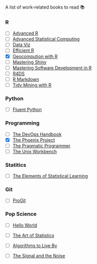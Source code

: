 
A list of work-related books to read :books:

### R
- [ ] [Advanced R](https://adv-r.hadley.nz/)
- [ ] [Advanced Statistical Computing](https://bookdown.org/rdpeng/advstatcomp/)
- [ ] [Data Viz](https://serialmentor.com/dataviz/)
- [ ] [Efficient R](https://csgillespie.github.io/efficientR/)
- [x] [Geocompution with R](https://geocompr.robinlovelace.net/)
- [ ] [Mastering Shiny](https://mastering-shiny.org/)
- [ ] [Mastering Software Development in R](https://bookdown.org/rdpeng/RProgDA/)
- [ ] [R4DS](http://r4ds.had.co.nz/introduction.html)
- [ ] [R Markdown](https://bookdown.org/yihui/rmarkdown/)
- [ ] [Tidy Mining with R](https://www.tidytextmining.com/)

### Python

- [ ] [Fluent Python](https://www.goodreads.com/book/show/22800567-fluent-python)

### Programming

- [ ] [The DevOps Handbook](https://www.goodreads.com/book/show/26083308-the-devops-handbook)
- [x] [The Phoenix Project](https://www.goodreads.com/book/show/17255186-the-phoenix-project)
- [ ] [The Pragmatic Programmer](https://www.goodreads.com/book/show/4099.The_Pragmatic_Programmer)
- [ ] [The Unix Workbench](https://seankross.com/the-unix-workbench/index.html)

### Statitics

- [ ] [The Elements of Statistical Learning](https://web.stanford.edu/~hastie/ElemStatLearn/)

### Git

- [ ] [ProGit](https://git-scm.com/book/en/v2)

### Pop Science

- [ ] [Hello World](https://www.goodreads.com/book/show/38212157-hello-world)
- [ ] [The Art of Statistics](https://www.goodreads.com/book/show/43722897-the-art-of-statistics?)
- [ ] [Algorithms to Live By](https://www.goodreads.com/book/show/25666050-algorithms-to-live-by?)
- [ ] [The Signal and the Noise](https://www.goodreads.com/book/show/13588394-the-signal-and-the-noise)


